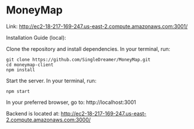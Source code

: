# MoneyMap

Link: http://ec2-18-217-169-247.us-east-2.compute.amazonaws.com:3001/

Installation Guide (local):

Clone the repository and install dependencies. In your terminal, run:
```
git clone https://github.com/SingleDreamer/MoneyMap.git
cd moneymap-client
npm install
```

Start the server. In your terminal, run:
```
npm start
```

In your preferred browser, go to: http://localhost:3001

Backend is located at: http://ec2-18-217-169-247.us-east-2.compute.amazonaws.com:3000/
